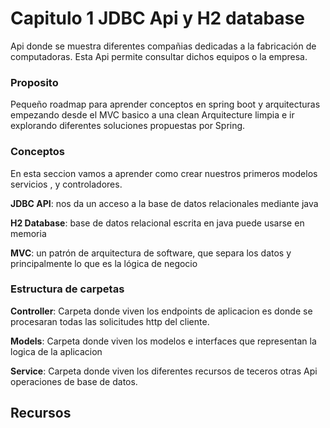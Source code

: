 # Capitulo 1  JDBC Api y H2 database 
Api  donde se muestra diferentes compañias dedicadas a la fabricación
de computadoras. Esta Api permite consultar dichos equipos o 
la empresa.

### Proposito 
Pequeño roadmap para aprender conceptos en spring boot y arquitecturas 
empezando desde el MVC basico a una clean Arquitecture limpia e ir explorando
diferentes soluciones propuestas por Spring.

### Conceptos 
En esta seccion vamos a aprender como crear nuestros primeros modelos 
servicios , y controladores.

**JDBC API**: nos da un acceso a la base de datos relacionales mediante java 

**H2 Database**: base de datos relacional escrita en java  puede usarse en memoria

**MVC**:  un patrón de arquitectura de software, que separa los datos y principalmente lo que es la lógica de negocio

### Estructura de carpetas 

**Controller**: Carpeta donde viven los endpoints de aplicacion es donde 
se procesaran todas las solicitudes http del cliente.

**Models**: Carpeta donde viven los modelos e interfaces  que representan la logica de la aplicacion

**Service**: Carpeta donde viven los diferentes recursos de  teceros otras Api  operaciones de base de datos.

## Recursos 





